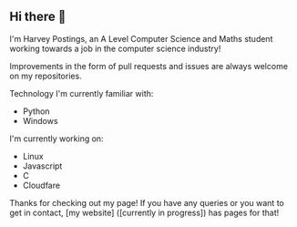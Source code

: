 ## Hi there 👋

I'm Harvey Postings, an A Level Computer Science and Maths student working towards a job in the computer science industry!

Improvements in the form of pull requests and issues are always welcome on my repositories.

Technology I'm currently familiar with:

- Python
- Windows

I'm currently working on:

- Linux
- Javascript
- C
- Cloudfare

Thanks for checking out my page! If you have any queries or you want to get in contact, [my website] ([currently in progress]) has pages for that!
